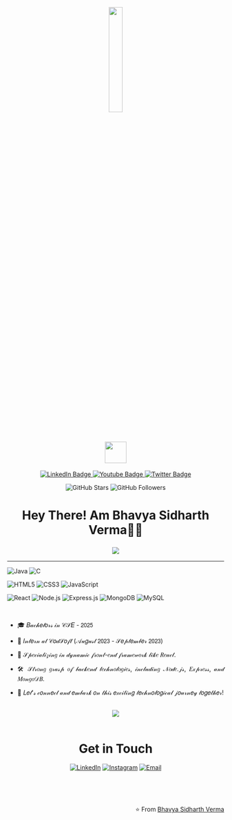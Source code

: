 <div align="center">
  <img src="https://media1.giphy.com/media/v1.Y2lkPTc5MGI3NjExb2sya2xkNGZtanUydmZlaTA3bDIxbnV3OHlqd3k1bTF0d2dkaTI2MCZlcD12MV9pbnRlcm5hbF9naWZfYnlfaWQmY3Q9Zw/Z5S7XSVhD1wkpay6gK/giphy.gif" width="25%"/>
</div>
<br>
<br>
<div id="header" align="center">
  <img src="https://media0.giphy.com/media/v1.Y2lkPTc5MGI3NjExcTV4bGx6dmcxYmdqdjRkd2pvbjUxeTBxZms1MnhiaWtvY3JjeXZsYyZlcD12MV9naWZzX3NlYXJjaCZjdD1n/2IudUHdI075HL02Pkk/200.webp" width="50"/>
</div>
<br>

<div id="badges" align="center">
  <a href="https://www.linkedin.com/in/bhavya-sidharth-verma-59b07121a/">
    <img src="https://img.shields.io/badge/LinkedIn-blue?style=for-the-badge&logo=linkedin&logoColor=white" alt="LinkedIn Badge"/>
  </a>
  <a href="https://bhavyasidharthverma.me/">
    <img src="https://img.shields.io/badge/Portfolio-red?style=for-the-badge&logo=npm&logoColor=white" alt="Youtube Badge"/>
  </a>
  <a href="https://www.instagram.com/__kadota__sid__/">
    <img src="https://img.shields.io/badge/Instagram-blue?style=for-the-badge&logo=instagram&logoColor=white" alt="Twitter Badge"/>
  </a>
<br>
</div>
<div align="center">

![GitHub Stars](https://img.shields.io/github/stars/bhavya-sidharth-verma?style=social)
![GitHub Followers](https://img.shields.io/github/followers/bhavya-sidharth-verma?style=social)
</div>

<h1 align="center">
Hey There! Am Bhavya Sidharth Verma👋🏻  
</h1>
<h3 align = "center"><img src="https://readme-typing-svg.herokuapp.com?color=%23F7F7F7&size=21&center=true&vCenter=true&width=650&height=100&lines=A+Student+%F0%9F%91%A8%F0%9F%8F%BB%E2%80%8D%F0%9F%8E%93+a+Developer+and+a+swiftie+%E2%9C%A8+from+India"></h3>

<hr>


![Java](https://img.shields.io/badge/java-%23ED8B00.svg?style=for-the-badge&logo=java&logoColor=white)
![C](https://img.shields.io/badge/c-%2300599C.svg?style=for-the-badge&logo=c&logoColor=white)
  
![HTML5](https://img.shields.io/badge/html5-%23E34F26.svg?style=for-the-badge&logo=html5&logoColor=white)
![CSS3](https://img.shields.io/badge/css3-%231572B6.svg?style=for-the-badge&logo=css3&logoColor=white)
![JavaScript](https://img.shields.io/badge/javascript-%23323330.svg?style=for-the-badge&logo=javascript&logoColor=%23F7DF1E)

![React](https://img.shields.io/badge/react-%2320232a.svg?style=for-the-badge&logo=react&logoColor=%2361DAFB)
![Node.js](https://img.shields.io/badge/node.js-%2343853D.svg?style=for-the-badge&logo=node.js&logoColor=white)
![Express.js](https://img.shields.io/badge/express.js-%23404d59.svg?style=for-the-badge&logo=express&logoColor=%2361DAFB)
![MongoDB](https://img.shields.io/badge/mongodb-%2347A248.svg?style=for-the-badge&logo=mongodb&logoColor=white)
![MySQL](https://img.shields.io/badge/mysql-%2300f.svg?style=for-the-badge&logo=mysql&logoColor=white)

<br>

<div align="justify">


- 🎓 𝐵𝒶𝒸𝒽𝑒𝓁𝑜𝓇𝓈 𝒾𝓃 𝒞𝒮𝐸 - 𝟤𝟢𝟤𝟧
  
- 💼 𝐼𝓃𝓉𝑒𝓇𝓃 𝒶𝓉 𝒞𝑜𝒹𝒮𝑜𝒻𝓉 (𝒜𝓊𝑔𝓊𝓈𝓉 𝟤𝟢𝟤𝟥 - 𝒮𝑒𝓅𝓉𝑒𝓂𝒷𝑒𝓇 𝟤𝟢𝟤𝟥)

- 💞️ 𝒮𝓅𝑒𝒸𝒾𝒶𝓁𝒾𝓏𝒾𝓃𝑔 𝒾𝓃 𝒹𝓎𝓃𝒶𝓂𝒾𝒸 𝒻𝓇𝑜𝓃𝓉-𝑒𝓃𝒹 𝒻𝓇𝒶𝓂𝑒𝓌𝑜𝓇𝓀 𝓁𝒾𝓀𝑒 𝑅𝑒𝒶𝒸𝓉.

- 🛠️ 𝒮𝓉𝓇𝑜𝓃𝑔 𝑔𝓇𝒶𝓈𝓅 𝑜𝒻 𝒷𝒶𝒸𝓀𝑒𝓃𝒹 𝓉𝑒𝒸𝒽𝓃𝑜𝓁𝑜𝑔𝒾𝑒𝓈, 𝒾𝓃𝒸𝓁𝓊𝒹𝒾𝓃𝑔 𝒩𝑜𝒹𝑒.𝒿𝓈, 𝐸𝓍𝓅𝓇𝑒𝓈𝓈, 𝒶𝓃𝒹 𝑀𝑜𝓃𝑔𝑜𝒟𝐵.

- 🚀 𝐿𝑒𝓉'𝓈 𝒸𝑜𝓃𝓃𝑒𝒸𝓉 𝒶𝓃𝒹 𝑒𝓂𝒷𝒶𝓇𝓀 𝑜𝓃 𝓉𝒽𝒾𝓈 𝑒𝓍𝒸𝒾𝓉𝒾𝓃𝑔 𝓉𝑒𝒸𝒽𝓃𝑜𝓁𝑜𝑔𝒾𝒸𝒶𝓁 𝒿𝑜𝓊𝓇𝓃𝑒𝓎 𝓉𝑜𝑔𝑒𝓉𝒽𝑒𝓇!

</div>

<!-- <div align="center">
<img src="https://github-readme-tech-stack.vercel.app/api/cards?title=My+Tech+Stack&align=center&titleAlign=center&fontSize=20&lineHeight=10&lineCount=2&theme=ayu&width=450&bg=%25230B0E14&titleColor=%231c9eff&line1=html%2Chtml%2Cauto%3Bcss%2Ccss%2Cauto%3Bprettir%2Cjavascript%2Cauto%3Bhtml%2Creactjs%2Cauto%3Bhtml%2Cnextjs%2Cauto%3B&line2=nextjs%2CC%2Cffffff%3Btypesript%2Cjava%2Cauto%3Bhtml%2Cnodejs%2Cauto%3Bhtml%2Cexpress%2Cauto%3Bhtml%2Cmongodb%2Cauto%3B" alt="GitHub Readme Tech Stack" />
</div> -->
<br>

<div align="center">

<img src="https://github-readme-stats.vercel.app/api/top-langs/?username=souravcodes1080&layout=compact&theme=dark">
</div>
<br>



<h1 align="center">Get in Touch</h1>
<div id="badges" align="center">
  
[![LinkedIn](https://img.shields.io/badge/linkedin-%230077B5.svg?style=for-the-badge&logo=linkedin&logoColor=white)](https://www.linkedin.com/in/bhavya-sidharth-verma-59b07121a/?utm_source=share&utm_campaign=share_via&utm_content=profile&utm_medium=android_app)
[![Instagram](https://img.shields.io/badge/instagram-%23E4405F.svg?style=for-the-badge&logo=instagram&logoColor=white)](https://www.instagram.com/__kadota__sid__/)
[![Email](https://img.shields.io/badge/email-%23D14836.svg?style=for-the-badge&logo=gmail&logoColor=white)](mailto:bhavyasidharthverma123@gmail.com)
</div>


<br>
<br>
<br>

<p align="right">
⭐️ From <a href="https://github.com/bhavya-sidharth-verma">Bhavya Sidharth Verma</a>
</p>


<!---
souravcodes1080/souravcodes1080 is a ✨ special ✨ repository because its `README.md` (this file) appears on your GitHub profile.
You can click the Preview link to take a look at your changes.
--->
